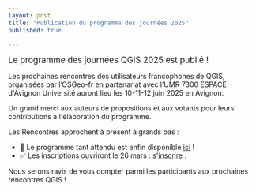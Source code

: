```yaml
---
layout: post
title: "Publication du programme des journées 2025"
published: true

---
```


<span style="font-size:larger;">
Le programme des journées QGIS 2025 est publié !
</span>


Les prochaines rencontres des utilisateurs francophones de QGIS, organisées par l’OSGeo-fr en partenariat avec l’UMR 7300 ESPACE d'Avignon Université auront lieu les 10-11-12 juin 2025 en Avignon.

Un grand merci aux auteurs de propositions et aux votants pour leurs contributions à l'élaboration du programme. 

Les Rencontres approchent à présent à grands pas :

- 📆 Le programme tant attendu est enfin disponible [ici](/z20_programme.html) !
- ✅ Les inscriptions ouvriront le 26 mars : [s'inscrire](z25_inscription.html) .

Nous serons ravis de vous compter parmi les participants aux prochaines rencontres QGIS !